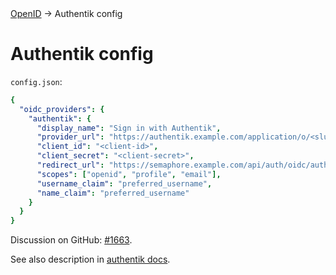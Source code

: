 <div class="breadcrumbs">
    <a href="/administration-guide/openid">OpenID</a>
    → Authentik config
</div>

# Authentik config

`config.json`:

```yaml
{
  "oidc_providers": {
    "authentik": {
      "display_name": "Sign in with Authentik",
      "provider_url": "https://authentik.example.com/application/o/<slug>/",
      "client_id": "<client-id>",
      "client_secret": "<client-secret>",
      "redirect_url": "https://semaphore.example.com/api/auth/oidc/authentik/redirect/",
      "scopes": ["openid", "profile", "email"],
      "username_claim": "preferred_username",
      "name_claim": "preferred_username"
    }
  }
}
```

Discussion on GitHub: [#1663](https://github.com/semaphoreui/semaphore/discussions/1663).

See also description in [authentik docs](https://integrations.goauthentik.io/infrastructure/semaphore/).
